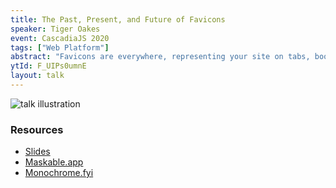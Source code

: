 ```yaml
---
title: The Past, Present, and Future of Favicons
speaker: Tiger Oakes
event: CascadiaJS 2020
tags: ["Web Platform"]
abstract: "Favicons are everywhere, representing your site on tabs, bookmarks, home screens, and more. Did you know favicons were snuck into Internet Explorer, how Apple was once a major proponent for web apps, or that a single icon design can automatically fit alongside other mobile apps on any device? Let's dive into the history and future of website icons, and show you how to make your website and PWA icons shine on a variety of screens."
ytId: F_UIPs0umnE
layout: talk
---
```

![talk illustration](https://2020.cascadiajs.com/images/speakers/tiger-oakes-illustration.png)

### Resources

- [Slides](https://docs.google.com/presentation/d/1Lj7xbupCTA2jHv5-ve4XLNHAulG0K-7Nx5gsZqb0qU4/edit)
- [Maskable.app](https://maskable.app)
- [Monochrome.fyi](https://monochrome.fyi)